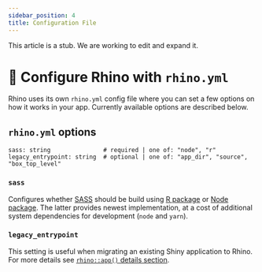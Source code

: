 ```yaml
---
sidebar_position: 4
title: Configuration File
---
```


<p class="alert alert-warning">
This article is a stub. We are working to edit and expand it.
</p>

# :wrench: Configure Rhino with `rhino.yml`

Rhino uses its own `rhino.yml` config file where you can set a few
options on how it works in your app. Currently available options are
described below.

## `rhino.yml` options

    sass: string               # required | one of: "node", "r"
    legacy_entrypoint: string  # optional | one of: "app_dir", "source", "box_top_level"

### `sass`

Configures whether [SASS](https://sass-lang.com/) should be build using
[R package](https://cran.r-project.org/package=sass) or [Node
package](https://www.npmjs.com/package/sass). The latter provides newest
implementation, at a cost of additional system dependencies for
development (`node` and `yarn`).

### `legacy_entrypoint`

This setting is useful when migrating an existing Shiny application to
Rhino. For more details see [`rhino::app()` details
section](https://appsilon.github.io/rhino/reference/app.html#details-1).

